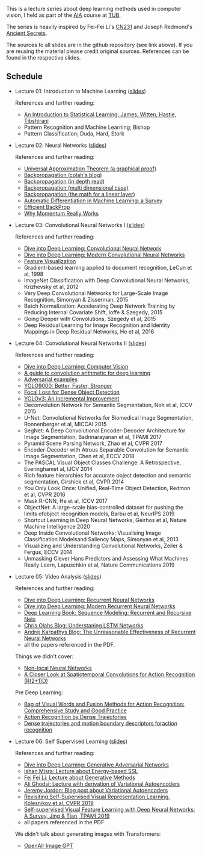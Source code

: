 
This is a lecture series about deep learning methods used in computer vision, I held as part of the [AIA](https://moseskonto.tu-berlin.de/moses/modultransfersystem/bolognamodule/beschreibung/anzeigen.html?number=40345&version=8&sprache=2) course at [TUB](www.tu.berlin).

The series is heavily inspired by Fei-Fei Li's [CN231](http://cs231n.stanford.edu/) and Joseph Redmond's [Ancient Secrets](https://pjreddie.com/courses/computer-vision/). 

The sources to all slides are in the github repository (see link above). If you are reusing the material please credit original sources. References can be found in the respective slides.


## Schedule

* Lecture 01: Introduction to Machine Learning ([slides](https://raw.githubusercontent.com/wllhf/aia/main/lecture/pdfs_2021/lecture_08_ml_intro.pdf))

  References and further reading:
  * [An Introduction to Statistical Learning; James, Witten, Hastie, Tibshirani](https://static1.squarespace.com/static/5ff2adbe3fe4fe33db902812/t/6062a083acbfe82c7195b27d/1617076404560/ISLR%2BSeventh%2BPrinting.pdf)
  * Pattern Recognition and Machine Learning; Bishop
  * Pattern Classification; Duda, Hard, Stork

* Lecture 02: Neural Networks ([slides](https://raw.githubusercontent.com/wllhf/aia/main/lecture/pdfs_2021/lecture_09_neural_nets.pdf))

  References and further reading:
  * [Universal Approximation Theorem (a graphical proof)](http://neuralnetworksanddeeplearning.com/chap4.html)
  * [Backpropagation (colah's blog)](https://colah.github.io/posts/2015-08-Backprop/)
  * [Backpropagation (in depth read)](http://neuralnetworksanddeeplearning.com/chap2.html)
  * [Backpropagation (multi dimensional case)](http://cs231n.stanford.edu/handouts/derivatives.pdf)
  * [Backpropagation (the math for a linear layer)](http://cs231n.stanford.edu/handouts/linear-backprop.pdf)
  * [Automatic Differentiation in Machine Learning: a Survey](https://arxiv.org/pdf/1502.05767.pdf)
  * [Efficient BackProp](http://yann.lecun.com/exdb/publis/pdf/lecun-98b.pdf)
  * [Why Momentum Really Works](https://distill.pub/2017/momentum/)

* Lecture 03: Convolutional Neural Networks I ([slides](https://raw.githubusercontent.com/wllhf/aia/main/lecture/pdfs_2021/lecture_10_convnets_1.pdf))

  References and further reading:
  * [Dive into Deep Learning: Convolutional Neural Network](http://d2l.ai/chapter_convolutional-neural-networks/index.html)
  * [Dive into Deep Learning: Modern Convolutional Neural Networks](http://d2l.ai/chapter_convolutional-modern/index.html)
  * [Feature Visualization](https://distill.pub/2017/feature-visualization/)
  * Gradient-based learning applied to document recognition, LeCun et al, 1998
  * ImageNet Classification with Deep Convolutional Neural Networks, Krizhevsky et al, 2012
  * Very Deep Convolutional Networks for Large-Scale Image Recognition, Simonyan & Zisserman, 2015
  * Batch Normalization: Accelerating Deep Network Training by Reducing Internal Covariate Shift, Ioffe & Szegedy, 2015
  * Going Deeper with Convolutions, Szegedy et al, 2015
  * Deep Residual Learning for Image Recognition and Identity Mappings in Deep Residual Networks, He et al, 2016 

* Lecture 04: Convolutional Neural Networks II ([slides](https://raw.githubusercontent.com/wllhf/aia/main/lecture/pdfs_2021/lecture_11_convnets_2.pdf))

  References and further reading:
  * [Dive into Deep Learning: Computer Vision](https://d2l.ai/chapter_computer-vision/index.html)
  * [A guide to convolution arithmetic for deep learning](https://arxiv.org/pdf/1603.07285v1.pdf)
  * [Adversarial examples](https://www.youtube.com/watch?v=CIfsB_EYsVI)
  * [YOLO9000: Better, Faster, Stronger](https://openaccess.thecvf.com/content_cvpr_2017/html/Redmon_YOLO9000_Better_Faster_CVPR_2017_paper.html)
  * [Focal Loss for Dense Object Detection](https://arxiv.org/abs/1708.02002) 
  * [YOLOv3: An Incremental Improvement](https://arxiv.org/abs/1804.02767)
  * Deconvolution Network for Semantic Segmentation, Noh et al, ICCV 2015
  * U-Net: Convolutional Networks for Biomedical Image Segmentation, Ronnenberger et al, MICCAI 2015
  * SegNet: A Deep Convolutional Encoder-Decoder Architecture for Image Segmentation, Badrinarayanan et al, TPAMI 2017
  * Pyramid Scene Parsing Network, Zhao et al, CVPR 2017
  * Encoder-Decoder with Atrous Separable Convolution for Semantic Image Segmentation, Chen et al, ECCV 2018
  * The PASCAL Visual Object Classes Challenge: A Retrospective, Everinghamet al, IJCV 2014
  * Rich feature hierarchies for accurate object detection and semantic segmentation, Girshick et al, CVPR 2014
  * You Only Look Once: Unified, Real-Time Object Detection, Redmon et al, CVPR 2016
  * Mask R-CNN, He et al, ICCV 2017
  * ObjectNet: A large-scale bias-controlled dataset for pushing the limits ofobject recognition models, Barbu et al, NeurIPS 2019
  * Shortcut Learning in Deep Neural Networks, Geirhos et al, Nature Machine Intelligence 2020
  * Deep Inside Convolutional Networks: Visualising Image Classification Modelsand Saliency Maps, Simonyan et al, 2013
  * Visualizing and Understanding Convolutional Networks, Zeiler & Fergus, ECCV 2014
  * Unmasking Clever Hans Predictors and Assessing What Machines Really Learn, Lapuschkin et al, Nature Communications 2019

* Lecture 05: Video Analysis ([slides](https://raw.githubusercontent.com/wllhf/aia/main/lecture/pdfs_2021/lecture_12_temporal.pdf))

  References and further reading:
  * [Dive into Deep Learning: Recurrent Neural Networks](https://d2l.ai/chapter_recurrent-neural-networks/index.html)
  * [Dive into Deep Learning: Modern Recurrent Neural Networks](https://d2l.ai/chapter_recurrent-modern/index.html)
  * [Deep Learning Book: Sequence Modeling: Recurrent and Recursive Nets](https://www.deeplearningbook.org/contents/rnn.html)
  * [Chris Olahs Blog: Understaning LSTM Networks](https://colah.github.io/posts/2015-08-Understanding-LSTMs/v)
  * [Andrej Karpathys Blog: The Unreasonable Effectiveness of Recurrent Neural Networks](https://karpathy.github.io/2015/05/21/rnn-effectiveness/)
  + all the papers referenced in the PDF.

  Things we didn't cover:
  * [Non-local Neural Networks](https://arxiv.org/pdf/1711.07971.pdf)
  * [A Closer Look at Spatiotemporal Convolutions for Action Recognition (R(2+1)D)](https://arxiv.org/pdf/1711.11248.pdf)
  
  Pre Deep Learning:
  * [Bag of Visual Words and Fusion Methods for Action Recognition: Comprehensive Study and Good Practice](https://arxiv.org/abs/1405.4506)
  * [Action Recognition by Dense Trajectories](https://hal.inria.fr/inria-00583818/document)
  * [Dense trajectories and motion boundary descriptors foraction recognition](https://inria.hal.science/hal-00803241/document)

* Lecture 06: Self Supervised Learning ([slides](https://raw.githubusercontent.com/wllhf/aia/main/lecture/pdfs_2021/lecture_13_ssl.pdf))

  References and further reading:
  * [Dive into Deep Learning: Generative Adversarial Networks](https://d2l.ai/chapter_generative-adversarial-networks/gan.html)
  * [Ishan Misra: Lecture about Energy-based SSL](https://youtu.be/8L10w1KoOU8)
  * [Fei Fei Li: Lecture about Generative Methods](https://youtu.be/5WoItGTWV54)
  * [Ali Ghodsi: Lecture with derivation of Variational Autoencoders](https://youtu.be/uaaqyVS9-rM)
  * [Jeremy Jordon: Blog post about Variational Autoencoders](https://www.jeremyjordan.me/variational-autoencoders/)
  * [Revisiting Self-Supervised Visual Representation Learning, Kolesnikov et al, CVPR 2019](https://openaccess.thecvf.com/content_CVPR_2019/papers/Kolesnikov_Revisiting_Self-Supervised_Visual_Representation_Learning_CVPR_2019_paper.pdf)
  * [Self-supervised Visual Feature Learning with Deep Neural Networks: A Survey, Jing & Tian, TPAMI 2019](https://arxiv.org/abs/1902.06162)
  + all papers referenced in the PDF
    
  We didn't talk about generating images with Transformers:
  * [OpenAI: Image GPT](https://openai.com/blog/image-gpt/)
